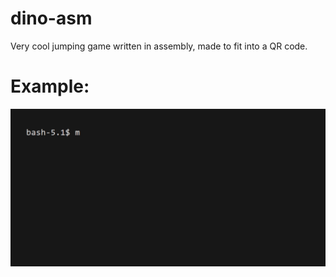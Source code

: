 # dino-asm

Very cool jumping game written in assembly, made to fit into a QR code.

# Example:
<img src="https://raw.githubusercontent.com/TuinboonDev/dino-asm/refs/heads/main/dino.gif">